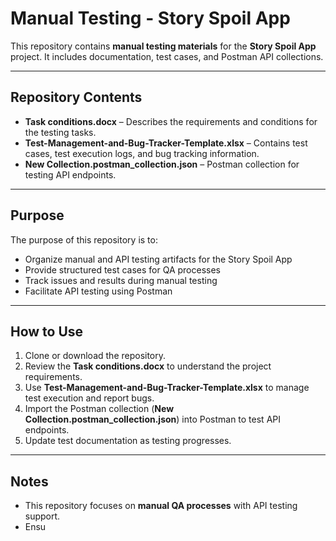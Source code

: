 # Manual Testing - Story Spoil App

This repository contains **manual testing materials** for the **Story Spoil App** project. It includes documentation, test cases, and Postman API collections.

---

## Repository Contents

- **Task conditions.docx** – Describes the requirements and conditions for the testing tasks.  
- **Test-Management-and-Bug-Tracker-Template.xlsx** – Contains test cases, test execution logs, and bug tracking information.  
- **New Collection.postman_collection.json** – Postman collection for testing API endpoints.  

---

## Purpose

The purpose of this repository is to:

- Organize manual and API testing artifacts for the Story Spoil App  
- Provide structured test cases for QA processes  
- Track issues and results during manual testing  
- Facilitate API testing using Postman  

---

## How to Use

1. Clone or download the repository.  
2. Review the **Task conditions.docx** to understand the project requirements.  
3. Use **Test-Management-and-Bug-Tracker-Template.xlsx** to manage test execution and report bugs.  
4. Import the Postman collection (**New Collection.postman_collection.json**) into Postman to test API endpoints.  
5. Update test documentation as testing progresses.  

---

## Notes

- This repository focuses on **manual QA processes** with API testing support.  
- Ensu
